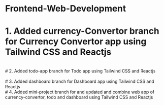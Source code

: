 # Frontend-Web-Development

# 1. Added currency-Convertor branch for Currency Convertor app using Tailwind CSS and Reactjs <br>
<br>
# 2. Added todo-app branch for Todo app using Tailwind CSS and Reactjs <br>
<br>
# 3. Added dashboard branch for Dashboard app using Tailwind CSS and Reactjs <be>
<br>
# 4. Added mini-project branch for and updated and combine web app of currency-convertor, todo and dashboard using Tailwind CSS and Reactjs <br>
